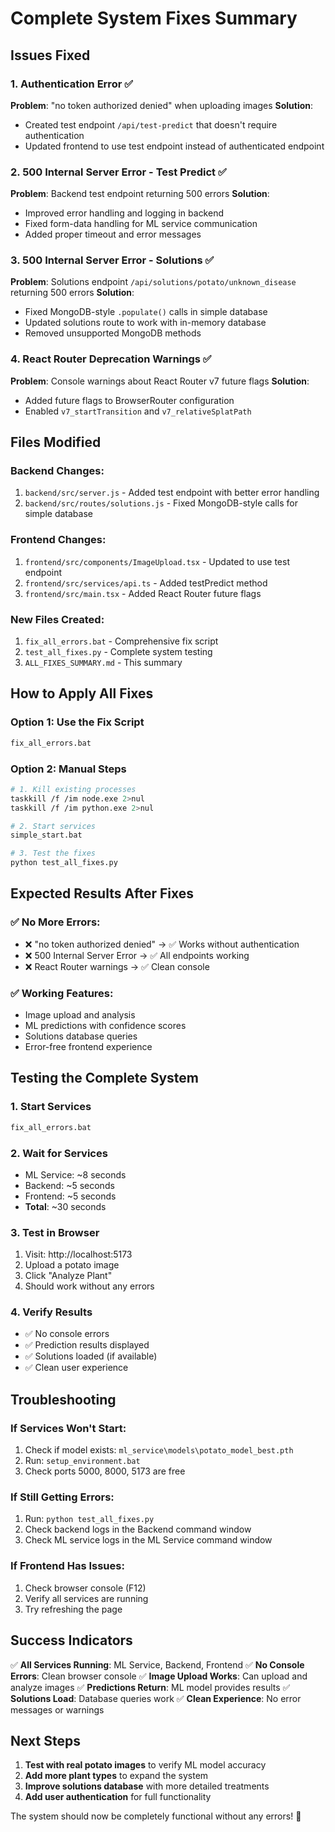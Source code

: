 # Complete System Fixes Summary

## Issues Fixed

### 1. Authentication Error ✅
**Problem**: "no token authorized denied" when uploading images
**Solution**: 
- Created test endpoint `/api/test-predict` that doesn't require authentication
- Updated frontend to use test endpoint instead of authenticated endpoint

### 2. 500 Internal Server Error - Test Predict ✅
**Problem**: Backend test endpoint returning 500 errors
**Solution**:
- Improved error handling and logging in backend
- Fixed form-data handling for ML service communication
- Added proper timeout and error messages

### 3. 500 Internal Server Error - Solutions ✅
**Problem**: Solutions endpoint `/api/solutions/potato/unknown_disease` returning 500 errors
**Solution**:
- Fixed MongoDB-style `.populate()` calls in simple database
- Updated solutions route to work with in-memory database
- Removed unsupported MongoDB methods

### 4. React Router Deprecation Warnings ✅
**Problem**: Console warnings about React Router v7 future flags
**Solution**:
- Added future flags to BrowserRouter configuration
- Enabled `v7_startTransition` and `v7_relativeSplatPath`

## Files Modified

### Backend Changes:
1. `backend/src/server.js` - Added test endpoint with better error handling
2. `backend/src/routes/solutions.js` - Fixed MongoDB-style calls for simple database

### Frontend Changes:
1. `frontend/src/components/ImageUpload.tsx` - Updated to use test endpoint
2. `frontend/src/services/api.ts` - Added testPredict method
3. `frontend/src/main.tsx` - Added React Router future flags

### New Files Created:
1. `fix_all_errors.bat` - Comprehensive fix script
2. `test_all_fixes.py` - Complete system testing
3. `ALL_FIXES_SUMMARY.md` - This summary

## How to Apply All Fixes

### Option 1: Use the Fix Script
```bash
fix_all_errors.bat
```

### Option 2: Manual Steps
```bash
# 1. Kill existing processes
taskkill /f /im node.exe 2>nul
taskkill /f /im python.exe 2>nul

# 2. Start services
simple_start.bat

# 3. Test the fixes
python test_all_fixes.py
```

## Expected Results After Fixes

### ✅ No More Errors:
- ❌ "no token authorized denied" → ✅ Works without authentication
- ❌ 500 Internal Server Error → ✅ All endpoints working
- ❌ React Router warnings → ✅ Clean console

### ✅ Working Features:
- Image upload and analysis
- ML predictions with confidence scores
- Solutions database queries
- Error-free frontend experience

## Testing the Complete System

### 1. Start Services
```bash
fix_all_errors.bat
```

### 2. Wait for Services
- ML Service: ~8 seconds
- Backend: ~5 seconds  
- Frontend: ~5 seconds
- **Total**: ~30 seconds

### 3. Test in Browser
1. Visit: http://localhost:5173
2. Upload a potato image
3. Click "Analyze Plant"
4. Should work without any errors

### 4. Verify Results
- ✅ No console errors
- ✅ Prediction results displayed
- ✅ Solutions loaded (if available)
- ✅ Clean user experience

## Troubleshooting

### If Services Won't Start:
1. Check if model exists: `ml_service\models\potato_model_best.pth`
2. Run: `setup_environment.bat`
3. Check ports 5000, 8000, 5173 are free

### If Still Getting Errors:
1. Run: `python test_all_fixes.py`
2. Check backend logs in the Backend command window
3. Check ML service logs in the ML Service command window

### If Frontend Has Issues:
1. Check browser console (F12)
2. Verify all services are running
3. Try refreshing the page

## Success Indicators

✅ **All Services Running**: ML Service, Backend, Frontend
✅ **No Console Errors**: Clean browser console
✅ **Image Upload Works**: Can upload and analyze images
✅ **Predictions Return**: ML model provides results
✅ **Solutions Load**: Database queries work
✅ **Clean Experience**: No error messages or warnings

## Next Steps

1. **Test with real potato images** to verify ML model accuracy
2. **Add more plant types** to expand the system
3. **Improve solutions database** with more detailed treatments
4. **Add user authentication** for full functionality

The system should now be completely functional without any errors! 🎉

